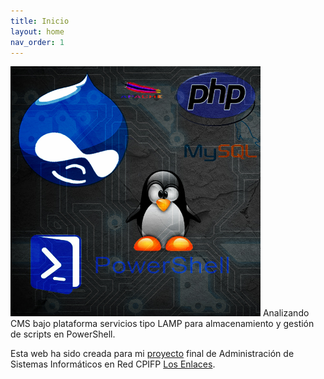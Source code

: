 ```yaml
---
title: Inicio
layout: home
nav_order: 1
---
```

<img src="https://raw.githubusercontent.com/DavidSanzCano/cms-scripting-tfg.github.io/main/assets/images/logo.jpg" width="400" height="400" />
Analizando CMS bajo plataforma servicios tipo LAMP para almacenamiento y gestión de scripts en PowerShell.

Esta web ha sido creada para mi [proyecto](https://davidsanzcano.github.io/cms-scripting-tfg.github.io/) final de Administración de Sistemas Informáticos en Red CPIFP [Los Enlaces](https://cpilosenlaces.com/).
